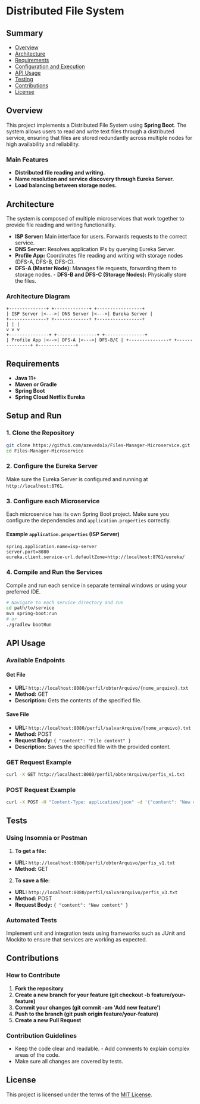 # **Distributed File System**

## **Summary**
- [Overview](#overview)
- [Architecture](#architecture)
- [Requirements](#requirements)
- [Configuration and Execution](#configuration-and-execution)
- [API Usage](#api-usage)
- [Testing](#testing)
- [Contributions](#contributions)
- [License](#license)

## **Overview**
This project implements a Distributed File System using **Spring Boot**. The system allows users to read and write text files through a distributed service, ensuring that files are stored redundantly across multiple nodes for high availability and reliability.

### **Main Features**
- **Distributed file reading and writing.**
- **Name resolution and service discovery through Eureka Server.**
- **Load balancing between storage nodes.**

## **Architecture**
The system is composed of multiple microservices that work together to provide file reading and writing functionality.

- **ISP Server:** Main interface for users. Forwards requests to the correct service.
- **DNS Server:** Resolves application IPs by querying Eureka Server.
- **Profile App:** Coordinates file reading and writing with storage nodes (DFS-A, DFS-B, DFS-C).
- **DFS-A (Master Node):** Manages file requests, forwarding them to storage nodes. - **DFS-B and DFS-C (Storage Nodes):** Physically store the files.

### **Architecture Diagram**
```plaintext
+--------------+ +-------------+ +-----------------+
| ISP Server |<--->| DNS Server |<--->| Eureka Server |
+--------------+ +-------------+ +-----------------+
| | |
v v v
+---------------+ +---------------+ +---------------+
| Profile App |<-->| DFS-A |<--->| DFS-B/C | +---------------+ +---------------+ +--------------+
```

## **Requirements**
- **Java 11+**
- **Maven or Gradle**
- **Spring Boot**
- **Spring Cloud Netflix Eureka**

## **Setup and Run**

### **1. Clone the Repository**
```bash
git clone https://github.com/azevedo1x/Files-Manager-Microservice.git
cd Files-Manager-Microservice
```

### **2. Configure the Eureka Server**
Make sure the Eureka Server is configured and running at `http://localhost:8761`.

### **3. Configure each Microservice**
Each microservice has its own Spring Boot project. Make sure you configure the dependencies and `application.properties` correctly.

#### **Example `application.properties` (ISP Server)**
```properties
spring.application.name=isp-server
server.port=8080
eureka.client.service-url.defaultZone=http://localhost:8761/eureka/
```

### **4. Compile and Run the Services**
Compile and run each service in separate terminal windows or using your preferred IDE.

```bash
# Navigate to each service directory and run
cd path/to/service
mvn spring-boot:run
# or
./gradlew bootRun
```

## **API Usage**

### **Available Endpoints**
#### **Get File**
- **URL:** `http://localhost:8080/perfil/obterArquivo/{nome_arquivo}.txt`
- **Method:** GET
- **Description:** Gets the contents of the specified file.

#### **Save File**
- **URL:** `http://localhost:8080/perfil/salvarArquivo/{nome_arquivo}.txt`
- **Method:** POST
- **Request Body:** `{ "content": "File content" }`
- **Description:** Saves the specified file with the provided content.

### **GET Request Example**
```bash
curl -X GET http://localhost:8080/perfil/obterArquivo/perfis_v1.txt
```

### **POST Request Example**
```bash
curl -X POST -H "Content-Type: application/json" -d '{"content": "New content"}' http://localhost:8080/perfil/salvarArquivo/perfis_v3.txt
```

## **Tests**

### **Using Insomnia or Postman**
1. **To get a file:**
- **URL:** `http://localhost:8080/perfil/obterArquivo/perfis_v1.txt`
- **Method:** GET

2. **To save a file:**
- **URL:** `http://localhost:8080/perfil/salvarArquivo/perfis_v3.txt`
- **Method:** POST
- **Request Body:** `{ "content": "New content" }`

### **Automated Tests**
Implement unit and integration tests using frameworks such as JUnit and Mockito to ensure that services are working as expected.

## **Contributions**

### **How ​​to Contribute**
1. **Fork the repository**
2. **Create a new branch for your feature (git checkout -b feature/your-feature)**
3. **Commit your changes (git commit -am 'Add new feature')**
4. **Push to the branch (git push origin feature/your-feature)**
5. **Create a new Pull Request**

### **Contribution Guidelines**
- Keep the code clear and readable. - Add comments to explain complex areas of the code.
- Make sure all changes are covered by tests.

## **License**
This project is licensed under the terms of the [MIT License](LICENSE).
